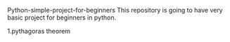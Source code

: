 Python-simple-project-for-beginners
This repository is going to have very basic project for beginners in python.

1.pythagoras theorem
